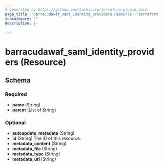 ```yaml
---
# generated by https://github.com/hashicorp/terraform-plugin-docs
page_title: "barracudawaf_saml_identity_providers Resource - terraform-provider-barracudawaf"
subcategory: ""
description: |-
  
---
```


# barracudawaf_saml_identity_providers (Resource)





<!-- schema generated by tfplugindocs -->
## Schema

### Required

- **name** (String)
- **parent** (List of String)

### Optional

- **autoupdate_metadata** (String)
- **id** (String) The ID of this resource.
- **metadata_content** (String)
- **metadata_file** (String)
- **metadata_type** (String)
- **metadata_url** (String)


